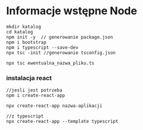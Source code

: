 # Informacje wstępne Node

```console 
mkdir katalog
cd katalog
npm init -y  // generowanie package.json
npm i bootstrap
npm i typescript --save-dev
npx tsc -init //generowanie tsconfig.json

npx tsc ewentualna_nazwa_pliku.ts
```
### instalacja react
```console
//jesli jest potrzeba
npm i create-react-app

npx create-react-app nazwa-aplikacji

//z typescript
npx create-react-app --template typescript
```